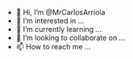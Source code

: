 - 👋 Hi, I’m @MrCarlosArriola
- 👀 I’m interested in ...
- 🌱 I’m currently learning ...
- 💞️ I’m looking to collaborate on ...
- 📫 How to reach me ...

<!---
MrCarlosArriola/MrCarlosArriola is a ✨ special ✨ repository because its `README.md` (this file) appears on your GitHub profile.
You can click the Preview link to take a look at your changes.
--->
